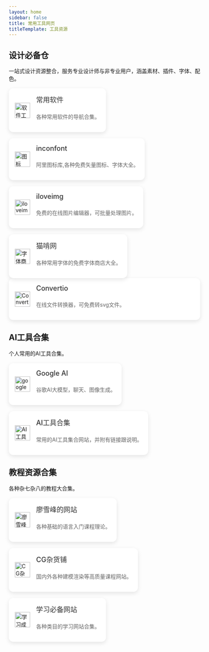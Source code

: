 ```yaml
---
layout: home
sidebar: false
title: 常用工具网页
titleTemplate: 工具资源
---
```


## 设计必备仓

一站式设计资源整合，服务专业设计师与非专业用户，涵盖素材、插件、字体、配色。

<div style="display: flex; flex-wrap: wrap; gap: 16px; margin-top: 16px;">
  <!-- 软件工具 -->
  <a href="https://drk3jhz5hb.feishu.cn/base/ZBmDbYu57aPvJwsNgk3c2LWpnwe?table=tbli32fkmWsThsL6&view=vewyeuFTQj" style="text-decoration: none; color: inherit;">
    <div style="
      background-color: #fff;
      padding: 16px;
      border-radius: 12px;
      box-shadow: 0 4px 12px rgba(0, 0, 0, 0.1);
      flex: 0 0 calc(33.333% - 16px); /* 每行三个卡片 */
      display: flex; /* 使用 flex 布局 */
      align-items: center; /* 垂直居中对齐 */
      justify-content: space-between; /* 水平间距分布 */
    ">
      <div style="margin-right: 16px; display: flex; align-items: center; flex-shrink: 0;"> <!-- 图标部分 -->
        <img src="/icons/软件工具.svg" alt="软件工具" style="width: 40px; height: 40px;" />
      </div>
      <div style="flex: 1; display: flex; flex-direction: column;"> <!-- 文字部分 -->
        <span style="font-size: 18px; font-weight: 500; margin-bottom: 8px; display: block; color: #333 !important;">常用软件</span>
        <p style="font-size: 14px; color: #666; line-height: 1.5 !important;">各种常用软件的导航合集。</p>
      </div>
    </div>
  </a>

  <!-- iconfont -->
  <a href="https://www.iconfont.cn/" style="text-decoration: none; color: inherit;">
    <div style="
      background-color: #fff;
      padding: 16px;
      border-radius: 12px;
      box-shadow: 0 4px 12px rgba(0, 0, 0, 0.1);
      flex: 0 0 calc(33.333% - 16px); /* 每行三个卡片 */
      display: flex; /* 使用 flex 布局 */
      align-items: center; /* 垂直居中对齐 */
      justify-content: space-between; /* 水平间距分布 */
    ">
      <div style="margin-right: 16px; display: flex; align-items: center; flex-shrink: 0;"> <!-- 图标部分 -->
        <img src="/icons/图标.svg" alt="图标" style="width: 40px; height: 40px;" />
      </div>
      <div style="flex: 1; display: flex; flex-direction: column;"> <!-- 文字部分 -->
        <span style="font-size: 18px; font-weight: 500; margin-bottom: 8px; display: block; color: #333 !important;">inconfont</span>
        <p style="font-size: 14px; color: #666; line-height: 1.5 !important;">阿里图标库,各种免费矢量图标、字体大全。</p>
      </div>
    </div>
  </a>

  <!-- 图像编辑 -->
  <a href="https://www.iloveimg.com/zh-cn" style="text-decoration: none; color: inherit;">
    <div style="
      background-color: #fff;
      padding: 16px;
      border-radius: 12px;
      box-shadow: 0 4px 12px rgba(0, 0, 0, 0.1);
      flex: 0 0 calc(33.333% - 16px); /* 每行三个卡片 */
      display: flex; /* 使用 flex 布局 */
      align-items: center; /* 垂直居中对齐 */
      justify-content: space-between; /* 水平间距分布 */
    ">
      <div style="margin-right: 16px; display: flex; align-items: center; flex-shrink: 0;"> <!-- 图标部分 -->
        <img src="/icons/iloveimg.svg" alt="iloveimg" style="width: 40px; height: 40px;" />
      </div>
      <div style="flex: 1; display: flex; flex-direction: column;"> <!-- 文字部分 -->
        <span style="font-size: 18px; font-weight: 500; margin-bottom: 8px; display: block; color: #333 !important;">iloveimg</span>
        <p style="font-size: 14px; color: #666; line-height: 1.5 !important;">免费的在线图片编辑器，可批量处理图片。</p>
      </div>
    </div>
  </a>

  <!-- 猫啃网 -->
  <a href="https://www.maoken.com/" style="text-decoration: none; color: inherit;">
    <div style="
      background-color: #fff;
      padding: 16px;
      border-radius: 12px;
      box-shadow: 0 4px 12px rgba(0, 0, 0, 0.1);
      flex: 0 0 calc(33.333% - 16px); /* 每行三个卡片 */
      display: flex; /* 使用 flex 布局 */
      align-items: center; /* 垂直居中对齐 */
      justify-content: space-between; /* 水平间距分布 */
    ">
      <div style="margin-right: 16px; display: flex; align-items: center; flex-shrink: 0;"> <!-- 图标部分 -->
        <img src="/icons/字体商店.svg" alt="字体商店" style="width: 40px; height: 40px;" />
      </div>
      <div style="flex: 1; display: flex; flex-direction: column;"> <!-- 文字部分 -->
        <span style="font-size: 18px; font-weight: 500; margin-bottom: 8px; display: block; color: #333 !important;">猫啃网</span>
        <p style="font-size: 14px; color: #666; line-height: 1.5 !important;">各种常用字体的免费字体商店大全。</p>
      </div>
    </div>
  </a>
</div>

 <!-- 在线格式转换 -->
  <a href="https://convertio.co/zh/" style="text-decoration: none; color: inherit;">
    <div style="
      background-color: #fff;
      padding: 16px;
      border-radius: 12px;
      box-shadow: 0 4px 12px rgba(0, 0, 0, 0.1);
      flex: 0 0 calc(33.333% - 16px); /* 每行三个卡片 */
      display: flex; /* 使用 flex 布局 */
      align-items: center; /* 垂直居中对齐 */
      justify-content: space-between; /* 水平间距分布 */
    ">
      <div style="margin-right: 16px; display: flex; align-items: center; flex-shrink: 0;"> <!-- 图标部分 -->
        <img src="/icons/Convertio.svg" alt="Convertio" style="width: 40px; height: 40px;" />
      </div>
      <div style="flex: 1; display: flex; flex-direction: column;"> <!-- 文字部分 -->
        <span style="font-size: 18px; font-weight: 500; margin-bottom: 8px; display: block; color: #333 !important;">Convertio</span>
        <p style="font-size: 14px; color: #666; line-height: 1.5 !important;">在线文件转换器，可免费转svg文件。</p>
      </div>
    </div>
  </a>

## AI工具合集

个人常用的AI工具合集。

<div style="display: flex; flex-wrap: wrap; gap: 16px; margin-top: 16px;">
  <!-- Google AI Studio -->
  <a href="https://aistudio.google.com/prompts/new_chat" style="text-decoration: none; color: inherit;">
    <div style="
      background-color: #fff;
      padding: 16px;
      border-radius: 12px;
      box-shadow: 0 4px 12px rgba(0, 0, 0, 0.1);
      flex: 0 0 calc(33.333% - 16px); /* 每行三个卡片 */
      display: flex; /* 使用 flex 布局 */
      align-items: center; /* 垂直居中对齐 */
      justify-content: space-between; /* 水平间距分布 */
    ">
      <div style="margin-right: 16px; display: flex; align-items: center; flex-shrink: 0;"> <!-- 图标部分 -->
        <img src="/icons/googleai.svg" alt="googleai" style="width: 40px; height: 40px;" />
      </div>
      <div style="flex: 1; display: flex; flex-direction: column;"> <!-- 文字部分 -->
        <span style="font-size: 18px; font-weight: 500; margin-bottom: 8px; display: block; color: #333 !important;">Google AI</span>
        <p style="font-size: 14px; color: #666; line-height: 1.5 !important;">谷歌AI大模型，聊天、图像生成。</p>
      </div>
    </div>
  </a>
</div>

<div style="display: flex; flex-wrap: wrap; gap: 16px; margin-top: 16px;">
  <!-- AI工具合集 -->
  <a href="https://ai-bot.cn/" style="text-decoration: none; color: inherit;">
    <div style="
      background-color: #fff;
      padding: 16px;
      border-radius: 12px;
      box-shadow: 0 4px 12px rgba(0, 0, 0, 0.1);
      flex: 0 0 calc(33.333% - 16px); /* 每行三个卡片 */
      display: flex; /* 使用 flex 布局 */
      align-items: center; /* 垂直居中对齐 */
      justify-content: space-between; /* 水平间距分布 */
    ">
      <div style="margin-right: 16px; display: flex; align-items: center; flex-shrink: 0;"> <!-- 图标部分 -->
        <img src="/icons/AI工具合集.svg" alt="AI工具合集" style="width: 40px; height: 40px;" />
      </div>
      <div style="flex: 1; display: flex; flex-direction: column;"> <!-- 文字部分 -->
        <span style="font-size: 18px; font-weight: 500; margin-bottom: 8px; display: block; color: #333 !important;">AI工具合集</span>
        <p style="font-size: 14px; color: #666; line-height: 1.5 !important;">常用的AI工具集合网站，并附有链接跟说明。</p>
      </div>
    </div>
  </a>
</div>

## 教程资源合集

各种杂七杂八的教程大合集。

<div style="display: flex; flex-wrap: wrap; gap: 16px; margin-top: 16px;">
  <!-- 廖雪峰的网站 -->
  <a href="https://liaoxuefeng.com/" style="text-decoration: none; color: inherit;">
    <div style="
      background-color: #fff;
      padding: 16px;
      border-radius: 12px;
      box-shadow: 0 4px 12px rgba(0, 0, 0, 0.1);
      flex: 0 0 calc(33.333% - 16px); /* 每行三个卡片 */
      display: flex; /* 使用 flex 布局 */
      align-items: center; /* 垂直居中对齐 */
      justify-content: space-between; /* 水平间距分布 */
    ">
      <div style="margin-right: 16px; display: flex; align-items: center; flex-shrink: 0;"> <!-- 图标部分 -->
        <img src="/icons/廖雪峰.svg" alt="廖雪峰" style="width: 40px; height: 40px;" />
      </div>
      <div style="flex: 1; display: flex; flex-direction: column;"> <!-- 文字部分 -->
        <span style="font-size: 18px; font-weight: 500; margin-bottom: 8px; display: block; color: #333 !important;">廖雪峰的网站</span>
        <p style="font-size: 14px; color: #666; line-height: 1.5 !important;">各种基础的语言入门课程理论。</p>
      </div>
    </div>
  </a>
</div>

<div style="display: flex; flex-wrap: wrap; gap: 16px; margin-top: 16px;">
  <!-- CG杂货铺 -->
  <a href="https://www.shaoyecg.com/?aff=1211" style="text-decoration: none; color: inherit;">
    <div style="
      background-color: #fff;
      padding: 16px;
      border-radius: 12px;
      box-shadow: 0 4px 12px rgba(0, 0, 0, 0.1);
      flex: 0 0 calc(33.333% - 16px); /* 每行三个卡片 */
      display: flex; /* 使用 flex 布局 */
      align-items: center; /* 垂直居中对齐 */
      justify-content: space-between; /* 水平间距分布 */
    ">
      <div style="margin-right: 16px; display: flex; align-items: center; flex-shrink: 0;"> <!-- 图标部分 -->
        <img src="/icons/CG杂货铺.svg" alt="CG杂货铺" style="width: 40px; height: 40px;" />
      </div>
      <div style="flex: 1; display: flex; flex-direction: column;"> <!-- 文字部分 -->
        <span style="font-size: 18px; font-weight: 500; margin-bottom: 8px; display: block; color: #333 !important;">CG杂货铺</span>
        <p style="font-size: 14px; color: #666; line-height: 1.5 !important;">国内外各种建模渲染等高质量课程网站。</p>
      </div>
    </div>
  </a>
</div>

<div style="display: flex; flex-wrap: wrap; gap: 16px; margin-top: 16px;">
  <!-- 学习必备网站 -->
  <a href="https://flowus.cn/4fa0ed23-9e87-4d99-8b22-3d102ee2ba2c" style="text-decoration: none; color: inherit;">
    <div style="
      background-color: #fff;
      padding: 16px;
      border-radius: 12px;
      box-shadow: 0 4px 12px rgba(0, 0, 0, 0.1);
      flex: 0 0 calc(33.333% - 16px); /* 每行三个卡片 */
      display: flex; /* 使用 flex 布局 */
      align-items: center; /* 垂直居中对齐 */
      justify-content: space-between; /* 水平间距分布 */
    ">
      <div style="margin-right: 16px; display: flex; align-items: center; flex-shrink: 0;"> <!-- 图标部分 -->
        <img src="/icons/学习成就.svg" alt="学习成就" style="width: 40px; height: 40px;" />
      </div>
      <div style="flex: 1; display: flex; flex-direction: column;"> <!-- 文字部分 -->
        <span style="font-size: 18px; font-weight: 500; margin-bottom: 8px; display: block; color: #333 !important;">学习必备网站</span>
        <p style="font-size: 14px; color: #666; line-height: 1.5 !important;">各种类目的学习网站合集。</p>
      </div>
    </div>
  </a>
</div>
